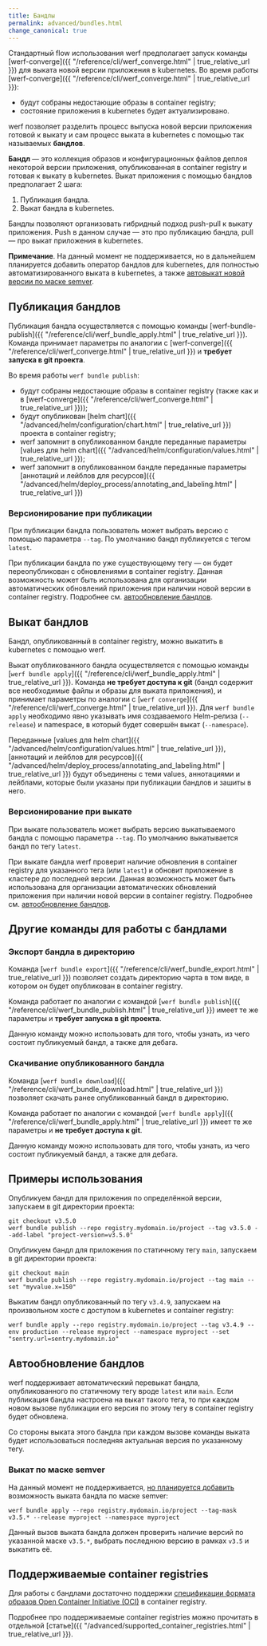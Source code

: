 ```yaml
---
title: Бандлы
permalink: advanced/bundles.html
change_canonical: true
---
```


Стандартный flow использования werf предполагает запуск команды [werf-converge]({{ "/reference/cli/werf_converge.html" | true_relative_url }}) для выката новой версии приложения в kubernetes. Во время работы [werf-converge]({{ "/reference/cli/werf_converge.html" | true_relative_url }}):
 - будут собраны недостающие образы в container registry;
 - состояние приложения в kubernetes будет актуализировано.

werf позволяет разделить процесс выпуска новой версии приложения готовой к выкату и сам процесс выката в kubernetes с помощью так называемых **бандлов**.

**Бандл** — это коллекция образов и конфигурационных файлов деплоя некоторой версии приложения, опубликованная в container registry и готовая к выкату в kubernetes. Выкат приложения с помощью бандлов предполагает 2 шага:
  1. Публикация бандла.
  2. Выкат бандла в kubernetes.

Бандлы позволяют организовать гибридный подход push-pull к выкату приложения. Push в данном случае — это про публикацию бандла, pull — про выкат приложения в kubernetes.

**Примечание**. На данный момент не поддерживается, но в дальнейшем планируется добавить оператор бандлов для kubernetes, для полностью автоматизированного выката в kubernetes, а также [автовыкат новой версии по маске semver](#выкат-по-маске-semver).

## Публикация бандлов

Публикация бандла осуществляется с помощью команды [werf-bundle-publish]({{ "/reference/cli/werf_bundle_apply.html" | true_relative_url }}). Команда принимает параметры по аналогии с [werf-converge]({{ "/reference/cli/werf_converge.html" | true_relative_url }}) и **требует запуска в git проекта**.

Во время работы `werf bundle publish`:
 - будут собраны недостающие образы в container registry (также как и в [werf-converge]({{ "/reference/cli/werf_converge.html" | true_relative_url }}));
 - будут опубликован [helm chart]({{ "/advanced/helm/configuration/chart.html" | true_relative_url }}) проекта в container registry;
 - werf запомнит в опубликованном бандле переданные параметры [values для helm chart]({{ "/advanced/helm/configuration/values.html" | true_relative_url }});
 - werf запомнит в опубликованном бандле переданные параметры [аннотаций и лейблов для ресурсов]({{ "/advanced/helm/deploy_process/annotating_and_labeling.html" | true_relative_url }})

### Версионирование при публикации

При публикации бандла пользователь может выбрать версию с помощью параметра `--tag`. По умолчанию бандл публикуется с тегом `latest`.

При публикации бандла по уже существующему тегу — он будет переопубликован с обновлениями в container registry. Данная возможность может быть использована для организации автоматических обновлений приложения при наличии новой версии в container registry. Подробнее см. [автообновление бандлов](#автообновление-бандлов).

## Выкат бандлов

Бандл, опубликованный в container registry, можно выкатить в kubernetes с помощью werf.

Выкат опубликованного бандла осуществляется с помощью команды [`werf bundle apply`]({{ "/reference/cli/werf_bundle_apply.html" | true_relative_url }}). Команда **не требует доступа к git** (бандл содержит все необходимые файлы и образы для выката приложения), и принимает параметры по аналогии с [`werf converge`]({{ "/reference/cli/werf_converge.html" | true_relative_url }}). Для `werf bundle apply` необходимо явно указывать имя создаваемого Helm-релиза (`--release`) и namespace, в который будет совершён выкат (`--namespace`).

Переданные [values для helm chart]({{ "/advanced/helm/configuration/values.html" | true_relative_url }}), [аннотаций и лейблов для ресурсов]({{ "/advanced/helm/deploy_process/annotating_and_labeling.html" | true_relative_url }}) будут объединены с теми values, аннотациями и лейблами, которые были указаны при публикации бандлов и зашиты в него.

### Версионирование при выкате

При выкате пользователь может выбрать версию выкатываемого бандла с помощью параметра `--tag`. По умолчанию выкатывается бандл по тегу `latest`.

При выкате бандла werf проверит наличие обновления в container registry для указанного тега (или `latest`) и обновит приложение в кластере до последней версии. Данная возможность может быть использована для организации автоматических обновлений приложения при наличии новой версии в container registry. Подробнее см. [автообновление бандлов](#автообновление-бандлов).

## Другие команды для работы с бандлами

### Экспорт бандла в директорию

Команда [`werf bundle export`]({{ "/reference/cli/werf_bundle_export.html" | true_relative_url }}) позволяет создать директорию чарта в том виде, в котором он будет опубликован в container registry.

Команда работает по аналогии с командой [`werf bundle publish`]({{ "/reference/cli/werf_bundle_publish.html" | true_relative_url }}) имеет те же параметры и **требует запуска в git проекта**.

Данную команду можно использовать для того, чтобы узнать, из чего состоит публикуемый бандл, а также для дебага.

### Скачивание опубликованного бандла

Команда [`werf bundle download`]({{ "/reference/cli/werf_bundle_download.html" | true_relative_url }}) позволяет скачать ранее опубликованный бандл в директорию.

Команда работает по аналогии с командой [`werf bundle apply`]({{ "/reference/cli/werf_bundle_apply.html" | true_relative_url }}) имеет те же параметры и **не требует доступа к git**.

Данную команду можно использовать для того, чтобы узнать, из чего состоит публикуемый бандл, а также для дебага.

## Примеры использования

Опубликуем бандл для приложения по определённой версии, запускаем в git директории проекта:

```
git checkout v3.5.0
werf bundle publish --repo registry.mydomain.io/project --tag v3.5.0 --add-label "project-version=v3.5.0"
```

Опубликуем бандл для приложения по статичному тегу `main`, запускаем в git директории проекта:

```
git checkout main
werf bundle publish --repo registry.mydomain.io/project --tag main --set "myvalue.x=150"
```

Выкатим бандл опубликованный по тегу `v3.4.9`, запускаем на произвольном хосте с доступом в kubernetes и container registry:

```
werf bundle apply --repo registry.mydomain.io/project --tag v3.4.9 --env production --release myproject --namespace myproject --set "sentry.url=sentry.mydomain.io"
```

## Автообновление бандлов

werf поддерживает автоматический перевыкат бандла, опубликованного по статичному тегу вроде `latest` или `main`. Если публикация бандла настроена на выкат такого тега, то при каждом новом вызове публикации его версия по этому тегу в container registry будет обновлена.

Со стороны выката этого бандла при каждом вызове команды выката будет использоваться последняя актуальная версия по указанному тегу.

### Выкат по маске semver

На данный момент не поддерживается, [но планируется добавить](https://github.com/werf/werf/issues/3169) возможность выката бандла по маске semver:

```
werf bundle apply --repo registry.mydomain.io/project --tag-mask v3.5.* --release myproject --namespace myproject
```

Данный вызов выката бандла должен проверить наличие версий по указанной маске `v3.5.*`, выбрать последнюю версию в рамках `v3.5` и выкатить её.

## Поддерживаемые container registries

Для работы с бандлами достаточно поддержки [спецификации формата образов Open Container Initiative (OCI)](https://github.com/opencontainers/image-spec) в container registry.

Подробнее про поддерживаемые container registries можно прочитать в отдельной [статье]({{ "/advanced/supported_container_registries.html" | true_relative_url }}).
